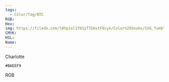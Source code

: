 ```yaml
---
tags:
  - Color/Tag/NTC
RGB:
Hex:
img: https://filedn.com/l0hpzxl1f01yT7GHxtF8cyk/Color%20Snake/SVG_Tumb%20Mass%20No%20Name/BAEEF9.svg
CMYK:
HSL:
Name:
---
```

Charlotte
```palette
#BAEEF9
```
RGB
